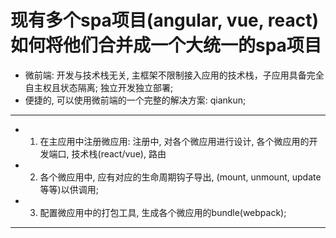 # 现有多个spa项目(angular, vue, react)如何将他们合并成一个大统一的spa项目

* 微前端: 开发与技术栈无关, 主框架不限制接入应用的技术栈，子应用具备完全自主权且状态隔离; 独立开发独立部署;
* 便捷的, 可以使用微前端的一个完整的解决方案: qiankun;

*********
* 1. 在主应用中注册微应用: 注册中, 对各个微应用进行设计, 各个微应用的开发端口, 技术栈(react/vue), 路由
* 2. 各个微应用中, 应有对应的生命周期钩子导出, (mount, unmount, update等等)以供调用; 
* 3. 配置微应用中的打包工具, 生成各个微应用的bundle(webpack);
***********